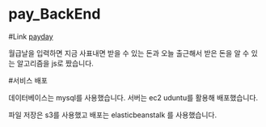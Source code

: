 # pay_BackEnd

#Link <a href=http://sellery.me.s3-website.ap-northeast-2.amazonaws.com/>payday </a>

월급날을 입력하면 지금 사표내면 받을 수 있는 돈과 오늘 출근해서 받은 돈을 알 수 있는 
알고리즘을 js로 짰습니다. 


#서비스 배포 

데이터베이스는 mysql를 사용했습니다. 
서버는 ec2 uduntu를 활용해 배포했습니다. 

파일 저장은 s3를 사용했고  배포는 elasticbeanstalk 를 사용했습니다. 
